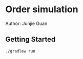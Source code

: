 Order simulation 
==================
Author: Junjie Guan

Getting Started
---------------

```
./gradlew run
```
